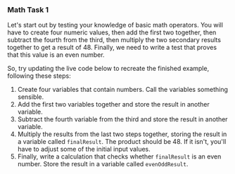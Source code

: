 ### Math Task 1

Let's start out by testing your knowledge of basic math operators. You will have to create four numeric values, then add the first two together, then subtract the fourth from the third, then multiply the two secondary results together to get a result of 48. Finally, we need to write a test that proves that this value is an even number.

So, try updating the live code below to recreate the finished example, following these steps:

1. Create four variables that contain numbers. Call the variables something sensible.
2. Add the first two variables together and store the result in another variable.
3. Subtract the fourth variable from the third and store the result in another variable.
4. Multiply the results from the last two steps together, storing the result in a variable called `finalResult`. The product should be 48. If it isn't, you'll have to adjust some of the initial input values.
5. Finally, write a calculation that checks whether `finalResult` is an even number. Store the result in a variable called `evenOddResult`.
